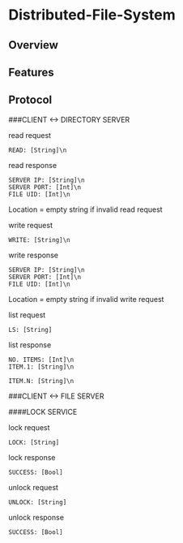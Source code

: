 # Distributed-File-System

Overview
---------


Features
---------


Protocol
---------

###CLIENT <-> DIRECTORY SERVER

read request
```
READ: [String]\n
```
read response
```
SERVER IP: [String]\n
SERVER PORT: [Int]\n
FILE UID: [Int]\n
```
Location = empty string if invalid read request


write request
```
WRITE: [String]\n
```
write response
```
SERVER IP: [String]\n
SERVER PORT: [Int]\n
FILE UID: [Int]\n
```
Location = empty string if invalid write request


list request
```
LS: [String]
```

list response
```
NO. ITEMS: [Int]\n
ITEM.1: [String]\n

ITEM.N: [String]\n
```

###CLIENT <-> FILE SERVER

####LOCK SERVICE

lock request
```
LOCK: [String]
```
lock response
```
SUCCESS: [Bool]
```

unlock request
```
UNLOCK: [String]
```
unlock response
```
SUCCESS: [Bool]
```